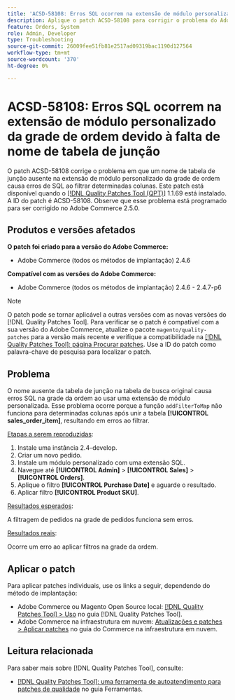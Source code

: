 ```yaml
---
title: 'ACSD-58108: Erros SQL ocorrem na extensão de módulo personalizado da grade de ordem devido à falta de nome de tabela de junção'
description: Aplique o patch ACSD-58108 para corrigir o problema do Adobe Commerce em que um nome de tabela de junção ausente na extensão de módulo personalizado da grade de ordem causa erros de SQL ao filtrar determinadas colunas.
feature: Orders, System
role: Admin, Developer
type: Troubleshooting
source-git-commit: 26009fee51fb81e2517ad09319bac1190d127564
workflow-type: tm+mt
source-wordcount: '370'
ht-degree: 0%

---
```



# ACSD-58108: Erros SQL ocorrem na extensão de módulo personalizado da grade de ordem devido à falta de nome de tabela de junção

O patch ACSD-58108 corrige o problema em que um nome de tabela de junção ausente na extensão de módulo personalizado da grade de ordem causa erros de SQL ao filtrar determinadas colunas. Este patch está disponível quando o [[!DNL Quality Patches Tool (QPT)]](/help/tools/quality-patches-tool/quality-patches-tool-to-self-serve-quality-patches.md) 1.1.69 está instalado. A ID do patch é ACSD-58108. Observe que esse problema está programado para ser corrigido no Adobe Commerce 2.5.0.

## Produtos e versões afetados

**O patch foi criado para a versão do Adobe Commerce:**

* Adobe Commerce (todos os métodos de implantação) 2.4.6

**Compatível com as versões do Adobe Commerce:**

* Adobe Commerce (todos os métodos de implantação) 2.4.6 - 2.4.7-p6

>[!NOTE]
>
>O patch pode se tornar aplicável a outras versões com as novas versões do [!DNL Quality Patches Tool]. Para verificar se o patch é compatível com a sua versão do Adobe Commerce, atualize o pacote `magento/quality-patches` para a versão mais recente e verifique a compatibilidade na [[!DNL Quality Patches Tool]: página Procurar patches](https://experienceleague.adobe.com/tools/commerce-quality-patches/index.html). Use a ID do patch como palavra-chave de pesquisa para localizar o patch.

## Problema

O nome ausente da tabela de junção na tabela de busca original causa erros SQL na grade da ordem ao usar uma extensão de módulo personalizada. Esse problema ocorre porque a função `addFilterToMap` não funciona para determinadas colunas após unir a tabela **[!UICONTROL sales_order_item]**, resultando em erros ao filtrar.

<u>Etapas a serem reproduzidas</u>:

01. Instale uma instância 2.4-develop.
02. Criar um novo pedido.
03. Instale um módulo personalizado com uma extensão SQL.
04. Navegue até **[!UICONTROL Admin]** > **[!UICONTROL Sales]** > **[!UICONTROL Orders]**.
05. Aplique o filtro **[!UICONTROL Purchase Date]** e aguarde o resultado.
06. Aplicar filtro **[!UICONTROL Product SKU]**.

<u>Resultados esperados</u>:

A filtragem de pedidos na grade de pedidos funciona sem erros.

<u>Resultados reais</u>:

Ocorre um erro ao aplicar filtros na grade da ordem.

## Aplicar o patch

Para aplicar patches individuais, use os links a seguir, dependendo do método de implantação:

* Adobe Commerce ou Magento Open Source local: [[!DNL Quality Patches Tool] > Uso](/help/tools/quality-patches-tool/usage.md) no guia [!DNL Quality Patches Tool].
* Adobe Commerce na infraestrutura em nuvem: [Atualizações e patches > Aplicar patches](https://experienceleague.adobe.com/docs/commerce-cloud-service/user-guide/develop/upgrade/apply-patches.html) no guia do Commerce na infraestrutura em nuvem.

## Leitura relacionada

Para saber mais sobre [!DNL Quality Patches Tool], consulte:

* [[!DNL Quality Patches Tool]: uma ferramenta de autoatendimento para patches de qualidade](/help/tools/quality-patches-tool/quality-patches-tool-to-self-serve-quality-patches.md) no guia Ferramentas.

